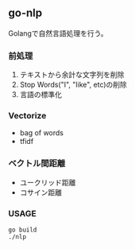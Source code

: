 ## go-nlp

Golangで自然言語処理を行う。

### 前処理

1. テキストから余計な文字列を削除
1. Stop Words("I", "like", etc)の削除
1. 言語の標準化

### Vectorize

* bag of words
* tfidf

### ベクトル間距離

* ユークリッド距離
* コサイン距離

### USAGE

```
go build
./nlp
```
